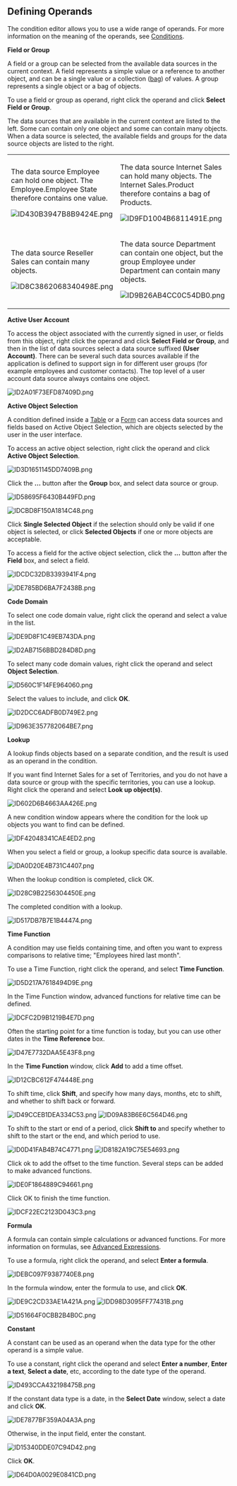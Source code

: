 ## Defining Operands

The condition editor allows you to use a wide range of operands. For more information on the meaning of the operands, see [Conditions](../../conditions.md).

**Field or Group**

A field or a group can be selected from the available data sources in the current context. A field represents a simple value or a reference to another object, and can be a single value or a collection ([bag](../../advanced-expressions/collection-types.md)) of values. A group represents a single object or a bag of objects.

To use a field or group as operand, right click the operand and click **Select Field or Group**.

The data sources that are available in the current context are listed to the left. Some can contain only one object and some can contain many objects. When a data source is selected, the available fields and groups for the data source objects are listed to the right. 

<table style="WIDTH: 100%">

<tbody>

<tr>

<td>

The data source Employee can hold one object. The Employee.Employee State therefore contains one value.

![ID430B3947B8B9424E.png](media/ID430B3947B8B9424E.png)

</td>

<td>

The data source Internet Sales can hold many objects. The Internet Sales.Product therefore contains a bag of Products.

![ID9FD1004B6811491E.png](media/ID9FD1004B6811491E.png)

</td>

</tr>

<tr>

<td>

The data source Reseller Sales can contain many objects.

![ID8C3862068340498E.png](media/ID8C3862068340498E.png)

</td>

<td>

The data source Department can contain one object, but the group Employee under Department can contain many objects.

![ID9B26AB4CC0C54DB0.png](media/ID9B26AB4CC0C54DB0.png)

</td>

</tr>

</tbody>

</table>

**Active User Account**

To access the object associated with the currently signed in user, or fields from this object, right click the operand and click **Select Field or Group**, and then in the list of data sources select a data source suffixed **(User Account)**. There can be several such data sources available if the application is defined to support sign in for different user groups (for example employees and customer contacts). The top level of a user account data source always contains one object.

![ID2A01F73EFD87409D.png](media/ID2A01F73EFD87409D.png)

**Active Object Selection**

A condition defined inside a [Table](../../../user-interface/tables/index.md) or a [Form](../../../user-interface/forms/index.md) can access data sources and fields based on Active Object Selection, which are objects selected by the user in the user interface.

To access an active object selection, right click the operand and click **Active Object Selection**.  

![ID3D1651145DD7409B.png](media/ID3D1651145DD7409B.png)

Click the **...** button after the **Group** box, and select data source or group.

![ID58695F6430B449FD.png](media/ID58695F6430B449FD.png)

![IDCBD8F150A1814C48.png](media/IDCBD8F150A1814C48.png)

Click **Single Selected Object** if the selection should only be valid if one object is selected, or click **Selected Objects** if one or more objects are acceptable.

To access a field for the active object selection, click the **...** button after the **Field** box, and select a field.

![IDCDC32DB3393941F4.png](media/IDCDC32DB3393941F4.png)

![IDE785BD6BA7F2438B.png](media/IDE785BD6BA7F2438B.png)

**Code Domain**

To select one code domain value, right click the operand and select a value in the list.

![IDE9D8F1C49EB743DA.png](media/IDE9D8F1C49EB743DA.png)

![ID2AB7156BBD284D8D.png](media/ID2AB7156BBD284D8D.png)

To select many code domain values, right click the operand and select **Object Selection**.

![ID560C1F14FE964060.png](media/ID560C1F14FE964060.png)

Select the values to include, and click **OK**.

![ID2DCC6ADFB0D749E2.png](media/ID2DCC6ADFB0D749E2.png)

![ID963E357782064BE7.png](media/ID963E357782064BE7.png)

**Lookup**  

A lookup finds objects based on a separate condition, and the result is used as an operand in the condition.

If you want find Internet Sales for a set of Territories, and you do not have a data source or group with the specific territories, you can use a lookup. Right click the operand and select **Look up object(s)**.

![ID602D6B4663AA426E.png](media/ID602D6B4663AA426E.png)

A new condition window appears where the condition for the look up objects you want to find can be defined.

![IDF42048341CAE4ED2.png](media/IDF42048341CAE4ED2.png)

When you select a field or group, a lookup specific data source is available.

![IDA0D20E4B731C4407.png](media/IDA0D20E4B731C4407.png)

When the lookup condition is completed, click OK.

![ID28C9B2256304450E.png](media/ID28C9B2256304450E.png)

The completed condition with a lookup.

![ID517DB7B7E1B44474.png](media/ID517DB7B7E1B44474.png)

**Time Function**

A condition may use fields containing time, and often you want to express comparisons to relative time; "Employees hired last month".

To use a Time Function, right click the operand, and select **Time Function**.

![ID5D217A7618494D9E.png](media/ID5D217A7618494D9E.png)

In the Time Function window, advanced functions for relative time can be defined.

![IDCFC2D9B1219B4E7D.png](media/IDCFC2D9B1219B4E7D.png)

Often the starting point for a time function is today, but you can use other dates in the **Time Reference** box.

![ID47E7732DAA5E43F8.png](media/ID47E7732DAA5E43F8.png)

In the **Time Function** window, click **Add** to add a time offset.

![ID12CBC612F474448E.png](media/ID12CBC612F474448E.png)

To shift time, click **Shift**, and specify how many days, months, etc to shift, and whether to shift back or forward.

![ID49CCEB1DEA334C53.png](media/ID49CCEB1DEA334C53.png)  ![ID09A83B6E6C564D46.png](media/ID09A83B6E6C564D46.png)

To shift to the start or end of a period, click **Shift to** and specify whether to shift to the start or the end, and which period to use.

![ID0D41FAB4B74C4771.png](media/ID0D41FAB4B74C4771.png)  ![ID8182A19C75E54693.png](media/ID8182A19C75E54693.png)

Click ok to add the offset to the time function. Several steps can be added to make advanced functions.

![IDE0F1864889C94661.png](media/IDE0F1864889C94661.png)

Click OK to finish the time function.

![IDCF22EC2123D043C3.png](media/IDCF22EC2123D043C3.png)

**Formula**

A formula can contain simple calculations or advanced functions. For more information on formulas, see [Advanced Expressions](../../advanced-expressions.md).

To use a formula, right click the operand, and select **Enter a formula**.

![IDEBC097F9387740E8.png](media/IDEBC097F9387740E8.png)

In the formula window, enter the formula to use, and click **OK**.

![IDE9C2CD33AE1A421A.png](media/IDE9C2CD33AE1A421A.png)  ![IDD98D3095FF77431B.png](media/IDD98D3095FF77431B.png)

![ID51664F0CBB2B4B0C.png](media/ID51664F0CBB2B4B0C.png)

**Constant**  

A constant can be used as an operand when the data type for the other operand is a simple value.

To use a constant, right click the operand and select **Enter a number**, **Enter a text**, **Select a date**, etc, according to the date type of the operand.

![ID493CCA432198475B.png](media/ID493CCA432198475B.png)

If the constant data type is a date, in the **Select Date** window, select a date and click **OK**.

![IDE7877BF359A04A3A.png](media/IDE7877BF359A04A3A.png)

Otherwise, in the input field, enter the constant.

![ID15340DDE07C94D42.png](media/ID15340DDE07C94D42.png)

Click **OK**.

![ID64D0A0029E0841CD.png](media/ID64D0A0029E0841CD.png)